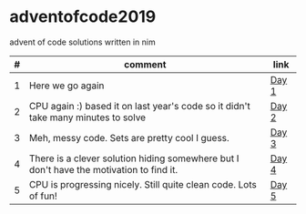 # adventofcode2019
advent of code solutions written in nim

| # | comment | link |
|---|---------|------|
| 1 | Here we go again | [Day 1](https://github.com/filipux/adventofcode2019/blob/master/a01.nim) |
| 2 | CPU again :) based it on last year's code so it didn't take many minutes to solve | [Day 2](https://github.com/filipux/adventofcode2019/blob/master/a02.nim) |
| 3 | Meh, messy code. Sets are pretty cool I guess. | [Day 3](https://github.com/filipux/adventofcode2019/blob/master/a03.nim) |
| 4 | There is a clever solution hiding somewhere but I don't have the motivation to find it. | [Day 4](https://github.com/filipux/adventofcode2019/blob/master/a04.nim) |
| 5 | CPU is progressing nicely. Still quite clean code. Lots of fun! | [Day 5](https://github.com/filipux/adventofcode2019/blob/master/a05.nim) |
